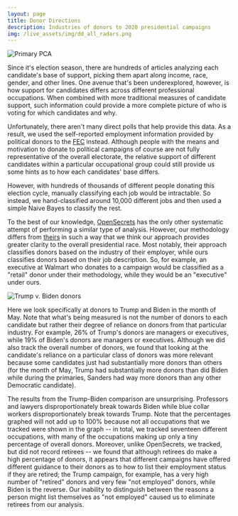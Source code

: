 ```yaml
---
layout: page
title: Donor Directions
description: Industries of donors to 2020 presidential campaigns
img: /live_assets/img/dd_all_radars.png
---
```


<div class="img">
	<img class="col two" src="{{ site.baseurl }}/assets/img/donor_directions/dd_pca.png" title="Primary PCA"/>
</div>

Since it's election season, there are hundreds of articles analyzing each candidate's base of support, picking them apart along income, race, gender, and other lines. One avenue that's been underexplored, however, is how support for candidates differs across different professional occupations. When combined with more traditional measures of candidate support, such information could provide a more complete picture of who is voting for which candidates and why.

Unfortunately, there aren't many direct polls that help provide this data. As a result, we used the self-reported employment information provided by political donors to the [FEC](https://projects.propublica.org/itemizer/presidential-contributors/2020) instead. Although people with the means and motivation to donate to political campaigns of course are not fully representative of the overall electorate, the relative support of different candidates within a particular occupational group could still provide us some hints as to how each candidates' base differs.

However, with hundreds of thousands of different people donating this election cycle, manually classifying each job would be intractable. So instead, we hand-classified around 10,000 different jobs and then used a simple Naive Bayes to classify the rest. 

To the best of our knowledge, [OpenSecrets](https://www.opensecrets.org/2020-presidential-race/industry-totals?highlight=y&ind=B02&src=a) has the only other systematic attempt of performing a similar type of analysis. However, our methodology differs from [theirs](https://www.opensecrets.org/industries/methodology.php) in such a way that we think our approach provides greater clarity to the overall presidential race. Most notably, their approach classifies donors based on the industry of their employer, while ours classifies donors based on their job description. So, for example, an executive at Walmart who donates to a campaign would be classified as a "retail" donor under their methodology, while they would be an "executive" under ours.

<div class="img">
	<img class="col two" src="{{ site.baseurl }}/assets/img/donor_directions/dd_trump_v_biden.png" title="Trump v. Biden donors"/>
</div>

Here we look specifically at donors to Trump and Biden in the month of May. Note that what's being measured is not the number of donors to each candidate but rather their degree of reliance on donors from that particular industry. For example, 26% of Trump's donors are managers or executives, while 19% of Biden's donors are managers or executives. Although we did also track the overall number of donors, we found that looking at the candidate's reliance on a particular class of donors was more relevant because some candidates just had substantially more donors than others (for the month of May, Trump had substantially more donors than did Biden while during the primaries, Sanders had way more donors than any other Democratic candidate).

The results from the Trump-Biden comparison are unsurprising. Professors and lawyers disproportionately break towards Biden while blue collar workers disproportionately break towards Trump. Note that the percentages graphed will not add up to 100% because not all occupations that we tracked were shown in the graph -- in total, we tracked seventeen different occupations, with many of the occupations making up only a tiny percentage of overall donors. Moreover, unlike OpenSecrets, we tracked, but did not record retirees -- we found that although retirees do make a high percentage of donors, it appears that different campaigns have offered different guidance to their donors as to how to list their employment status if they are retired; the Trump campaign, for example, has a very high number of "retired" donors and very few "not employed" donors, while Biden is the reverse. Our inability to distinguish between the reasons a person might list themselves as "not employed" caused us to eliminate retirees from our analysis.
